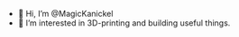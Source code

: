- 👋 Hi, I’m @MagicKanickel
- 👀 I’m interested in 3D-printing and building useful things.


<!---
MagicKanickel/MagicKanickel is a ✨ special ✨ repository because its `README.md` (this file) appears on your GitHub profile.
You can click the Preview link to take a look at your changes.
--->
